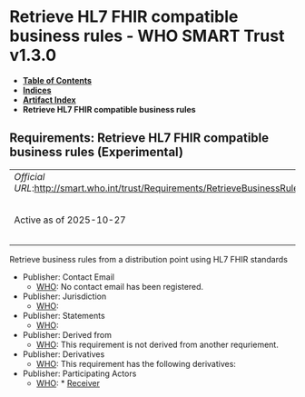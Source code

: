 # Retrieve HL7 FHIR compatible business rules - WHO SMART Trust v1.3.0

* [**Table of Contents**](toc.md)
* [**Indices**](indices.md)
* [**Artifact Index**](artifacts.md)
* **Retrieve HL7 FHIR compatible business rules**

## Requirements: Retrieve HL7 FHIR compatible business rules (Experimental) 

| | |
| :--- | :--- |
| *Official URL*:http://smart.who.int/trust/Requirements/RetrieveBusinessRulesFHIR | *Version*:1.3.0 |
| Active as of 2025-10-27 | *Computable Name*:Retrieve FHIR Business Rules |

 
Retrieve business rules from a distribution point using HL7 FHIR standards 

* Publisher: Contact Email
  * [WHO](http://who.int): No contact email has been registered.
* Publisher: Jurisdiction
  * [WHO](http://who.int): 
* Publisher: Statements
  * [WHO](http://who.int): 
* Publisher: Derived from
  * [WHO](http://who.int): This requirement is not derived from another requriement.
* Publisher: Derivatives
  * [WHO](http://who.int): This requirement has the following derivatives:
* Publisher: Participating Actors
  * [WHO](http://who.int): * [Receiver](ActorDefinition-Receiver.md)


